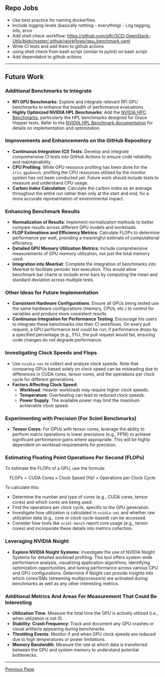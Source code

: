 ## Repo Jobs
- Use best practice for naming dockerfiles.
- Include logging levels (basically nothing - everything) - Log tagging, info, error
- Add shell check workflow: https://github.com/stfc/SCD-OpenStack-Utils/blob/master/.github/workflows/gpu_benchmark.yaml
- Write CI tests and add them to github actions
- using shell check from bash script (similar to pylint) on bash script
- Add dependabot to github actions

---

## Future Work

### Additional Benchmarks to Integrate
- **RFI GPU Benchmarks**: Explore and integrate relevant RFI GPU benchmarks to enhance the breadth of performance evaluations.
- **Highly Optimized NVIDIA HPL Benchmarks**: Add the [NVIDIA HPC Benchmarks](https://catalog.ngc.nvidia.com/orgs/nvidia/containers/hpc-benchmarks), particularly the HPL benchmarks designed for Grace Hopper tests. Refer to the [NVIDIA HPL Benchmark documentation](https://docs.nvidia.com/nvidia-hpc-benchmarks/HPL_benchmark.html) for details on implementation and optimization.

### Improvements and Enhancements on the GitHub Repository
- **Continuous Integration (CI) Tests**: Develop and integrate comprehensive CI tests into GitHub Actions to ensure code reliability and maintainability.
- **CPU Profiling**: While GPU resource profiling has been done for the `iris_gpubench`, profiling the CPU resources utilized by the monitor system has not been conducted yet. Future work should include tests to measure and understand CPU usage.
- **Carbon Index Calculation**: Calculate the carbon index as an average throughout the entire run rather than only at the start and end, for a more accurate representation of environmental impact.

### Enhancing Benchmark Results
- **Normalization of Results**: Implement normalization methods to better compare results across different GPU models and workloads.
- **FLOP Estimations and Efficiency Metrics**: Calculate FLOPs to determine performance per watt, providing a meaningful estimate of computational efficiency.
- **Detailed GPU Memory Utilization Metrics**: Include comprehensive measurements of GPU memory utilization, not just the total memory used.
- **Integration into Meerkat**: Complete the integration of benchmarks into Meerkat to facilitate periodic test execution. This would allow benchmark bar charts to include error bars by computing the mean and standard deviation across multiple tests.

### Other Ideas for Future Implementation
- **Consistent Hardware Configurations**: Ensure all GPUs being tested use the same hardware configurations (memory, CPUs, etc.) to control for variables and produce more consistent results.
- **Continuous Integration for Performance Testing**: Encourage Iris users to integrate these benchmarks into their CI workflows. On every pull request, a GPU performance test could be run; if performance drops by a specified percentage (e.g., 5%), the pull request would fail, ensuring code changes do not degrade performance.

### Investigating Clock Speeds and Flops
- Use `nvidia-smi` to collect and analyze clock speeds. Note that comparing GPUs based solely on clock speed can be misleading due to differences in CUDA cores, tensor cores, and the operations per clock cycle for different generations.
- **Factors Affecting Clock Speed:**
  - **Workload**: Heavier workloads may require higher clock speeds.
  - **Temperature**: Overheating can lead to reduced clock speeds.
  - **Power Supply**: The available power may limit the maximum achievable clock speed.

### Experimenting with Precision (For Sciml Benchmarks)
- **Tensor Cores**: For GPUs with tensor cores, leverage the ability to perform matrix operations in lower precisions (e.g., FP16) to achieve significant performance gains where appropriate. This will be highly dependent on workload requirements for precision.

### Estimating Floating Point Operations Per Second (FLOPs)
To estimate the FLOPs of a GPU, use the formula:

$$
\text{FLOPs} = \text{CUDA Cores} \times \text{Clock Speed (Hz)} \times \text{Operations per Clock Cycle}
$$

To calculate this:
- Determine the number and type of cores (e.g., CUDA cores, tensor cores) and which cores are being used.
- Find the operations per clock cycle, specific to the GPU generation.
- Investigate how utilization is calculated in `nvidia-smi` and whether raw utilization data (e.g., core or clock cycle-based) can be accessed.
- Consider how tools like `sciml-bench` report core usage (e.g., tensor cores) and incorporate these details into metrics collection.

### Leveraging NVIDIA Nsight
- **Explore NVIDIA Nsight Systems**: Investigate the use of NVIDIA Nsight Systems for detailed workload profiling. This tool offers system-wide performance analysis, visualizing application algorithms, identifying optimization opportunities, and tuning performance across various CPU and GPU configurations. Determine if Nsight can provide insights into which cores/SMs (streaming multiprocessors) are activated during benchmarks as well as any other interesting metrics.

### Additional Metrics And Areas For Measurement That Could Be Interesting
- **Utilization Time**: Measure the total time the GPU is actively utilized (i.e., when utilization is not 0).
- **Stability: Crash Frequency**: Track and document any GPU crashes or visual artifacts appearing during benchmarks.
- **Throttling Events**: Monitor if and when GPU clock speeds are reduced due to high temperatures or power limitations.
- **Memory Bandwidth**: Measure the rate at which data is transferred between the GPU and system memory to understand potential bottlenecks.

---

[Previous Page](considerations_on_accuracy.md)
